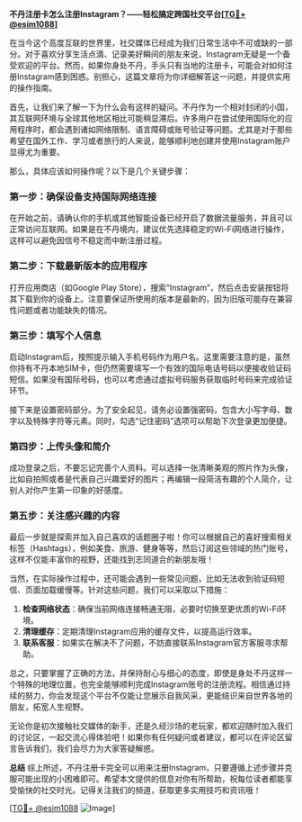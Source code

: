 **不丹注册卡怎么注册Instagram？——轻松搞定跨国社交平台[[TG💪+ @esim1088](https://t.me/s/esim1088)]**

在当今这个高度互联的世界里，社交媒体已经成为我们日常生活中不可或缺的一部分。对于喜欢分享生活点滴、记录美好瞬间的朋友来说，Instagram无疑是一个备受欢迎的平台。然而，如果你身处不丹，手头只有当地的注册卡，可能会对如何注册Instagram感到困惑。别担心，这篇文章将为你详细解答这一问题，并提供实用的操作指南。

首先，让我们来了解一下为什么会有这样的疑问。不丹作为一个相对封闭的小国，其互联网环境与全球其他地区相比可能稍显滞后。许多用户在尝试使用国际化的应用程序时，都会遇到诸如网络限制、语言障碍或账号验证等问题。尤其是对于那些希望在国外工作、学习或者旅行的人来说，能够顺利地创建并使用Instagram账户显得尤为重要。

那么，具体应该如何操作呢？以下是几个关键步骤：

### 第一步：确保设备支持国际网络连接
在开始之前，请确认你的手机或其他智能设备已经开启了数据流量服务，并且可以正常访问互联网。如果是在不丹境内，建议优先选择稳定的Wi-Fi网络进行操作，这样可以避免因信号不稳定而中断注册过程。

### 第二步：下载最新版本的应用程序
打开应用商店（如Google Play Store），搜索“Instagram”，然后点击安装按钮将其下载到你的设备上。注意要保证所使用的版本是最新的，因为旧版可能存在兼容性问题或者功能缺失的情况。

### 第三步：填写个人信息
启动Instagram后，按照提示输入手机号码作为用户名。这里需要注意的是，虽然你持有不丹本地SIM卡，但仍然需要填写一个有效的国际电话号码以便接收验证码短信。如果没有国际号码，也可以考虑通过虚拟号码服务获取临时号码来完成验证环节。

接下来是设置密码部分。为了安全起见，请务必设置强密码，包含大小写字母、数字以及特殊字符等元素。同时，勾选“记住密码”选项可以帮助下次登录更加便捷。

### 第四步：上传头像和简介
成功登录之后，不要忘记完善个人资料。可以选择一张清晰美观的照片作为头像，比如自拍照或者是代表自己兴趣爱好的图片；再编辑一段简洁有趣的个人简介，让别人对你产生第一印象的好感度。

### 第五步：关注感兴趣的内容
最后一步就是探索并加入自己喜欢的话题圈子啦！你可以根据自己的喜好搜索相关标签（Hashtags），例如美食、旅游、健身等等，然后订阅这些领域的热门账号，这样不仅能丰富你的视野，还能找到志同道合的新朋友哦！

当然，在实际操作过程中，还可能会遇到一些常见问题，比如无法收到验证码短信、页面加载缓慢等。针对这些问题，我们可以采取以下措施：

1. **检查网络状态**：确保当前网络连接畅通无阻，必要时切换至更优质的Wi-Fi环境。
2. **清理缓存**：定期清理Instagram应用的缓存文件，以提高运行效率。
3. **联系客服**：如果实在解决不了问题，不妨直接联系Instagram官方客服寻求帮助。

总之，只要掌握了正确的方法，并保持耐心与细心的态度，即使是身处不丹这样一个特殊的地理位置，也完全能够顺利完成Instagram账号的注册流程。相信通过持续的努力，你会发现这个平台不仅能让您展示自我风采，更能结识来自世界各地的朋友，拓宽人生视野。

无论你是初次接触社交媒体的新手，还是久经沙场的老玩家，都欢迎随时加入我们的讨论区，一起交流心得体验吧！如果你有任何疑问或者建议，都可以在评论区留言告诉我们，我们会尽力为大家答疑解惑。

**总结**
综上所述，不丹注册卡完全可以用来注册Instagram，只要遵循上述步骤并克服可能出现的小困难即可。希望本文提供的信息对你有所帮助，祝每位读者都能享受愉快的社交时光。记得关注我们的频道，获取更多实用技巧和资讯哦！

[[TG💪+ @esim1088](https://t.me/s/esim1088) ![Image](https://i.postimg.cc/4NQfJmqS/Snipaste-2025-05-13-00-14-12.png)]